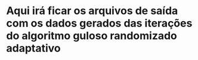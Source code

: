 # Aqui irá ficar os arquivos de saída com os dados gerados das iterações do algoritmo guloso randomizado adaptativo